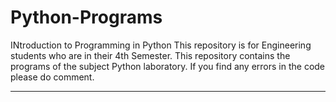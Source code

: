 # Python-Programs
INtroduction to Programming in Python
This repository is for Engineering students who are in their 4th Semester.
This repository contains the programs of the subject Python laboratory.
If you find any errors in the code please do comment.
***************************************************
